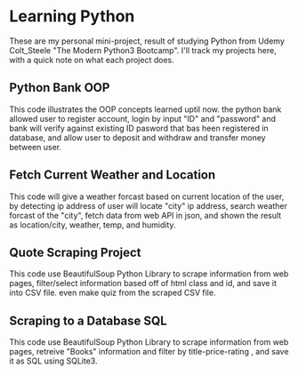 # Learning Python
These are my personal mini-project, result of studying Python from Udemy Colt_Steele "The Modern Python3 Bootcamp". 
I'll track my projects here, with a quick note on what each project does.


## Python Bank OOP
This code illustrates the OOP concepts learned uptil now. the python bank allowed user to register account, login by input "ID" and "password" and bank will verify against existing ID pasword that bas heen registered in database, and allow user to deposit and withdraw and transfer money between user.


## Fetch Current Weather and Location
This code will give a weather forcast based on current location of the user, by detecting ip address of user will locate "city" ip address, search weather forcast of the "city", fetch data from web API in json, and shown the result as location/city, weather, temp, and humidity.


## Quote Scraping Project
This code use BeautifulSoup Python Library to scrape information from web pages, filter/select information based off of html class and id, and save it into CSV file. even make quiz from the scraped CSV file.


## Scraping to a Database SQL
This code use BeautifulSoup Python Library to scrape information from web pages, retreive "Books" information and filter by title-price-rating , and save it as SQL using SQLite3.
